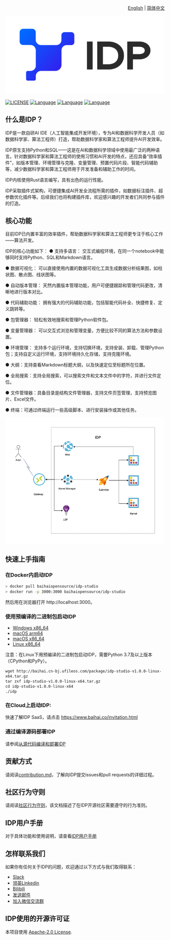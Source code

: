 <div align="right">

  [English](README.md) | [简体中文](README_zh.md)

</div>

![](docs/logo_new.png)

[![LICENSE](https://img.shields.io/badge/licence-Apache%202.0-brightgreen)](https://github.com/BaihaiAI/IDP/blob/main/LICENSE)
[![Language](https://img.shields.io/badge/language-Rust-brightgreen)](https://www.rust-lang.org/)
[![Language](https://img.shields.io/badge/language-javascript-brightgreen)](https://www.javascript.com/)
[![Language](https://img.shields.io/badge/language-Python-brightgreen)](https://www.python.org/)


## 什么是IDP？
IDP是一款自研AI IDE（人工智能集成开发环境），专为AI和数据科学开发人员（如数据科学家、算法工程师）打造，帮助数据科学家和算法工程师提升AI开发效率。

IDP原生支持Python和SQL——这是在AI和数据科学领域中使用最广泛的两种语言。针对数据科学家和算法工程师的使用习惯和AI开发的特点，还应具备“效率插件”，如版本管理、环境管理与克隆、变量管理、预置代码片段、智能代码辅助等，减少数据科学家和算法工程师用于开发准备和辅助工作的时间。

IDP内核使用Rust语言编写，具有出色的运行性能。

IDP采取插件式架构，可便捷集成AI开发全流程所需的插件，如数据标注插件、超参数优化插件等。后续我们也将构建插件库，欢迎感兴趣的开发者们共同参与插件的打造。

## 核心功能
目前IDP已内置丰富的效率插件，帮助数据科学家和算法工程师更专注于核心工作——算法开发。

IDP的核心功能如下：
● 支持多语言： 交互式编程环境，在同一个notebook中能够同时支持Python、SQL和Markdown语言。

● 数据可视化： 可以直接使用内置的数据可视化工具生成数据分析结果图，如柱状图、散点图、线状图等。

● 自动版本管理： 天然内置版本管理功能，用户可便捷跟踪和管理代码更改，清晰地进行版本对比。

● 代码辅助功能： 拥有强大的代码辅助功能，包括智能代码补全、快捷修复、定义跳转等。

● 包管理器： 轻松有效地搜索和管理Python软件包。

● 变量管理器： 可以交互式浏览和管理变量，方便比较不同的算法方法和参数设置。

● 环境管理： 支持多个运行环境，支持切换环境，支持安装、卸载、管理Python包；支持自定义运行环境，支持环境持久化存储，支持克隆环境。

● 大纲：支持查看Markdown标题大纲，以及快速定位至标题所在位置。

● 全局搜索：支持全局搜索，可以搜索文件和文本文件中的字符，并进行文件定位。

● 文件管理器：具备目录是结构文件管理器，支持文件页签管理，支持预览图片、Excel文件。

● 终端：可通过终端运行一些高级脚本、进行安装操作或其他任务。

![](docs/open.png)

## 快速上手指南

### 在Docker内启动IDP
``` bash
> docker pull baihaiopensource/idp-studio
> docker run -p 3000:3000 baihaiopensource/idp-studio
```
然后用在浏览器打开 http://localhost:3000。

### 使用预编译的二进制包启动IDP

- [Windows x86_64](http://baihai.cn-bj.ufileos.com/package/idp-studio-v1.0.0-win-x64.zip)
- [macOS arm64](http://baihai.cn-bj.ufileos.com/package/idp-studio-v1.0.0-darwin-arm64.tar.gz)
- [macOS x86_64](http://baihai.cn-bj.ufileos.com/package/idp-studio-v1.0.0-darwin-x64.tar.gz)
- [Linux x86_64](http://baihai.cn-bj.ufileos.com/package/idp-studio-v1.0.0-linux-x64.tar.gz)

注意：在Linux下用预编译的二进制包启动IDP，需要Python 3.7及以上版本（CPython和PyPy）。

```
wget http://baihai.cn-bj.ufileos.com/package/idp-studio-v1.0.0-linux-x64.tar.gz
tar zxf idp-studio-v1.0.0-linux-x64.tar.gz
cd idp-studio-v1.0.0-linux-x64
./idp
```

### 在Cloud上启动IDP:
快速了解IDP SaaS，请点击 <https://www.baihai.co/invitation.html>

### 通过编译源码部署IDP
请参阅[从源代码编译和部署IDP](/docs/compile-deploy-from-source.md)


## 贡献方式
请阅读[contribution.md](/docs/contributing.md)，了解向IDP提交issues和pull requests的详细过程。

## 社区行为守则
请阅读[社区行为守则](/docs/code-of-conduct.md)，该文档描述了在IDP开源社区需要遵守的行为准则。

## IDP用户手册
对于具体功能和使用说明，请查看[IDP用户手册](https://baihai-idp.yuque.com/mwvla8/tyonh6?#)


## 怎样联系我们
如果你有任何关于IDP的问题，欢迎通过以下方式与我们取得联系：
 - [Slack](https://join.slack.com/t/idp-tjo1834/shared_invite/zt-1kee8cd8x-iNZ0rvwClRfx7sLgmmKKyg)
 - [领英Linkedin](https://www.linkedin.com/company/80179567/admin/)
 - [Bilibili](https://space.bilibili.com/1227589642)
 - [发送邮件](https://baihai.co/contactus.html)
 - [加入微信交流群](https://raw.githubusercontent.com/BaihaiAI/IDP/main/docs/WeChat%20Group%20QR.png)


## IDP使用的开源许可证
本项目使用 [Apache-2.0 License](LICENSE).
